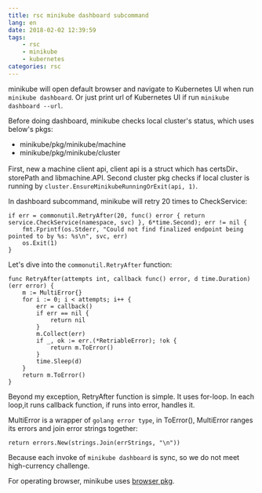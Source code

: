 ```yaml
---
title: rsc minikube dashboard subcommand
lang: en
date: 2018-02-02 12:39:59
tags:
    - rsc
    - minikube
    - kubernetes
categories: rsc
---
```

minikube will open default browser and navigate to Kubernetes UI when run `minikube dashboard`.
Or just print url of Kubernetes UI if run `minikube dashboard --url`.

Before doing dashboard, minikube checks local cluster's status, which uses below's pkgs:
- minikube/pkg/minikube/machine
- minikube/pkg/minikube/cluster

<!-- more -->

First, new a machine client api, client api is a struct which has certsDir、 storePath and libmachine.API.
Second cluster pkg checks if local cluster is running by `cluster.EnsureMinikubeRunningOrExit(api, 1)`.

In dashboard subcommand, minikube will retry 20 times to CheckService:
```golang
if err = commonutil.RetryAfter(20, func() error { return service.CheckService(namespace, svc) }, 6*time.Second); err != nil {
    fmt.Fprintf(os.Stderr, "Could not find finalized endpoint being pointed to by %s: %s\n", svc, err)
    os.Exit(1)
}
```

Let's dive into the `commonutil.RetryAfter` function:
```golang
func RetryAfter(attempts int, callback func() error, d time.Duration) (err error) {
	m := MultiError{}
	for i := 0; i < attempts; i++ {
		err = callback()
		if err == nil {
			return nil
		}
		m.Collect(err)
		if _, ok := err.(*RetriableError); !ok {
			return m.ToError()
		}
		time.Sleep(d)
	}
	return m.ToError()
}
```
Beyond my exception, RetryAfter function is simple. It uses for-loop. In each loop,it runs callback function, if runs into error, handles it.

MultiError is a wrapper of `golang error type`, in ToError(), MultiError ranges its errors and join error strings together:
```golang
return errors.New(strings.Join(errStrings, "\n"))
```

Because each invoke of `minikube dashboard` is sync, so we do not meet high-currency challenge.

For operating browser, minikube uses [browser pkg](https://github.com/pkg/browser).